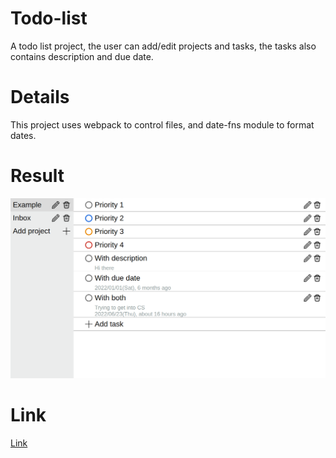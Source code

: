 # Todo-list
A todo list project, the user can add/edit projects and tasks, the tasks also contains description and due date.  
# Details
This project uses webpack to control files, and date-fns module to format dates.
# Result
![picture of result](https://github.com/ascodeasice/todo-list/blob/main/src/assets/result.png)
# Link
[Link](#)